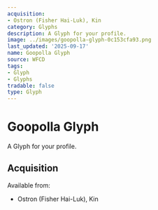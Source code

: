 ```yaml
---
acquisition:
- Ostron (Fisher Hai-Luk), Kin
category: Glyphs
description: A Glyph for your profile.
image: ../images/goopolla-glyph-0c153cfa93.png
last_updated: '2025-09-17'
name: Goopolla Glyph
source: WFCD
tags:
- Glyph
- Glyphs
tradable: false
type: Glyph
---
```


# Goopolla Glyph

A Glyph for your profile.

## Acquisition

Available from:
- Ostron (Fisher Hai-Luk), Kin

